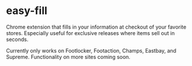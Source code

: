 # easy-fill
Chrome extension that fills in your information at checkout of your favorite stores.
Especially useful for exclusive releases where items sell out in seconds.

Currently only works on Footlocker, Footaction, Champs, Eastbay, and Supreme. Functionality on more sites coming soon.
